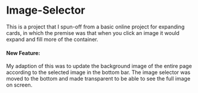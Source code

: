 # Image-Selector
This is a project that I spun-off from a basic online project for expanding cards, in which the premise was that when you click an image it would expand and fill more of the container.

#### New Feature: 

My adaption of this was to update the background image of the entire page according to the selected image in the bottom bar. The image selector was moved to the bottom and made transparent to be able to see the full image on screen. 
